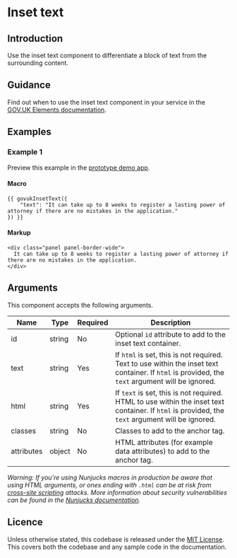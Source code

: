 # Inset text

## Introduction

Use the inset text component to differentiate a block of text from the surrounding content.

## Guidance

Find out when to use the inset text component in your service in the [GOV.UK Elements documentation](http://govuk-elements.herokuapp.com/).

## Examples

### Example 1

Preview this example in the [prototype demo app](https://govuk-prototype-kit-macros.herokuapp.com/examples/inset-text/#example-1).

#### Macro
```
{{ govukInsetText({
	"text": "It can take up to 8 weeks to register a lasting power of attorney if there are no mistakes in the application."
}) }}

```

#### Markup
```
<div class="panel panel-border-wide">
  It can take up to 8 weeks to register a lasting power of attorney if there are no mistakes in the application.
</div>
```

## Arguments

This component accepts the following arguments.

|Name|Type|Required|Description|
|---|---|---|---|
|id|string|No|Optional `id` attribute to add to the inset text container.|
|text|string|Yes|If `html` is set, this is not required. Text to use within the inset text container. If `html` is provided, the `text` argument will be ignored.|
|html|string|Yes|If `text` is set, this is not required. HTML to use within the inset text container. If `html` is provided, the `text` argument will be ignored.|
|classes|string|No|Classes to add to the anchor tag.|
|attributes|object|No|HTML attributes (for example data attributes) to add to the anchor tag.|

*Warning: If you’re using Nunjucks macros in production be aware that using HTML arguments, or ones ending with `.html` can be at risk from [cross-site scripting](https://en.wikipedia.org/wiki/Cross-site_scripting) attacks. More information about security vulnerabilities can be found in the [Nunjucks documentation](https://mozilla.github.io/nunjucks/api.html#user-defined-templates-warning).*

## Licence

Unless otherwise stated, this codebase is released under the [MIT License](https://github.com/whatterz/govuk-prototype-kit-macros/blob/master/LICENSE). This covers both the codebase and any sample code in the documentation.